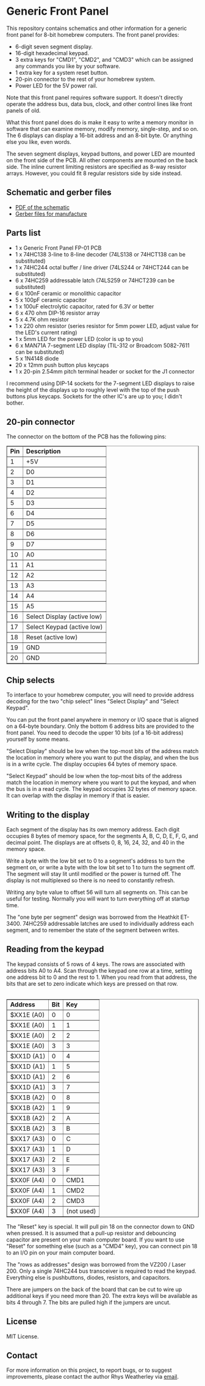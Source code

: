 Generic Front Panel
===================

This repository contains schematics and other information for a generic
front panel for 8-bit homebrew computers.  The front panel provides:

* 6-digit seven segment display.
* 16-digit hexadecimal keypad.
* 3 extra keys for "CMD1", "CMD2", and "CMD3" which can be assigned
  any commands you like by your software.
* 1 extra key for a system reset button.
* 20-pin connector to the rest of your homebrew system.
* Power LED for the 5V power rail.

Note that this front panel requires software support.  It doesn't directly
operate the address bus, data bus, clock, and other control lines like
front panels of old.

What this front panel does do is make it easy to write a memory monitor in
software that can examine memory, modify memory, single-step, and so on.
The 6 displays can display a 16-bit address and an 8-bit byte.  Or anything
else you like, even words.

The seven segment displays, keypad buttons, and power LED are mounted
on the front side of the PCB.  All other components are mounted on the
back side.  The inline current limiting resistors are specified as 8-way
resistor arrays.  However, you could fit 8 regular resistors side by side
instead.

## Schematic and gerber files

* [PDF of the schematic](schematics/Generic_Front_Panel/PDF/Generic_Front_Panel.pdf)
* [Gerber files for manufacture](schematics/Generic_Front_Panel/Gerbers)

## Parts list

* 1 x Generic Front Panel FP-01 PCB
* 1 x 74HC138 3-line to 8-line decoder (74LS138 or 74HCT138 can be substituted)
* 1 x 74HC244 octal buffer / line driver (74LS244 or 74HCT244 can be substituted)
* 6 x 74HC259 addressable latch (74LS259 or 74HCT239 can be substituted)
* 6 x 100nF ceramic or monolithic capacitor
* 5 x 100pF ceramic capacitor
* 1 x 100uF electrolytic capacitor, rated for 6.3V or better
* 6 x 470 ohm DIP-16 resistor array
* 5 x 4.7K ohm resistor
* 1 x 220 ohm resistor (series resistor for 5mm power LED, adjust value for the LED's current rating)
* 1 x 5mm LED for the power LED (color is up to you)
* 6 x MAN71A 7-segment LED display (TIL-312 or Broadcom 5082-7611 can be substituted)
* 5 x 1N4148 diode
* 20 x 12mm push button plus keycaps
* 1 x 20-pin 2.54mm pitch terminal header or socket for the J1 connector

I recommend using DIP-14 sockets for the 7-segment LED displays to
raise the height of the displays up to roughly level with the top of the
push buttons plus keycaps.  Sockets for the other IC's are up to you;
I didn't bother.

## 20-pin connector

The connector on the bottom of the PCB has the following pins:

<table border="1">
<tr><td><b>Pin</b></td><td><b>Description</b></td></tr>
<tr><td>1</td><td>+5V</td></tr>
<tr><td>2</td><td>D0</td></tr>
<tr><td>3</td><td>D1</td></tr>
<tr><td>4</td><td>D2</td></tr>
<tr><td>5</td><td>D3</td></tr>
<tr><td>6</td><td>D4</td></tr>
<tr><td>7</td><td>D5</td></tr>
<tr><td>8</td><td>D6</td></tr>
<tr><td>9</td><td>D7</td></tr>
<tr><td>10</td><td>A0</td></tr>
<tr><td>11</td><td>A1</td></tr>
<tr><td>12</td><td>A2</td></tr>
<tr><td>13</td><td>A3</td></tr>
<tr><td>14</td><td>A4</td></tr>
<tr><td>15</td><td>A5</td></tr>
<tr><td>16</td><td>Select Display (active low)</td></tr>
<tr><td>17</td><td>Select Keypad (active low)</td></tr>
<tr><td>18</td><td>Reset (active low)</td></tr>
<tr><td>19</td><td>GND</td></tr>
<tr><td>20</td><td>GND</td></tr>
<table>

## Chip selects

To interface to your homebrew computer, you will need to provide address
decoding for the two "chip select" lines "Select Display" and "Select Keypad".

You can put the front panel anywhere in memory or I/O space that is
aligned on a 64-byte boundary.  Only the bottom 6 address bits are
provided to the front panel.  You need to decode the upper 10 bits
(of a 16-bit address) yourself by some means.

"Select Display" should be low when the top-most bits of the address
match the location in memory where you want to put the display,
and when the bus is in a write cycle.  The display occupies 64 bytes
of memory space.

"Select Keypad" should be low when the top-most bits of the address
match the location in memory where you want to put the keypad,
and when the bus is in a read cycle.  The keypad occupies 32 bytes
of memory space.  It can overlap with the display in memory if that
is easier.

## Writing to the display

Each segment of the display has its own memory address.  Each digit
occupies 8 bytes of memory space, for the segments A, B, C, D, E, F, G,
and decimal point.  The displays are at offsets 0, 8, 16, 24, 32,
and 40 in the memory space.

Write a byte with the low bit set to 0 to a segment's address to turn
the segment on, or write a byte with the low bit set to 1 to turn the
segment off.  The segment will stay lit until modified or the power is
turned off.  The display is not multiplexed so there is no need to
constantly refresh.

Writing any byte value to offset 56 will turn all segments on.
This can be useful for testing.  Normally you will want to turn
everything off at startup time.

The "one byte per segment" design was borrowed from the Heathkit ET-3400.
74HC259 addressable latches are used to individually address each segment,
and to remember the state of the segment between writes.

## Reading from the keypad

The keypad consists of 5 rows of 4 keys.  The rows are associated with
address bits A0 to A4.  Scan through the keypad one row at a time,
setting one address bit to 0 and the rest to 1.  When you read from that
address, the bits that are set to zero indicate which keys are pressed
on that row.

<table border="1">
<tr><td><b>Address</b></td><td><b>Bit</b></td><td><b>Key</b></td></tr>
<tr><td>$XX1E (A0)</td><td>0</td><td>0</td></tr>
<tr><td>$XX1E (A0)</td><td>1</td><td>1</td></tr>
<tr><td>$XX1E (A0)</td><td>2</td><td>2</td></tr>
<tr><td>$XX1E (A0)</td><td>3</td><td>3</td></tr>
<tr><td>$XX1D (A1)</td><td>0</td><td>4</td></tr>
<tr><td>$XX1D (A1)</td><td>1</td><td>5</td></tr>
<tr><td>$XX1D (A1)</td><td>2</td><td>6</td></tr>
<tr><td>$XX1D (A1)</td><td>3</td><td>7</td></tr>
<tr><td>$XX1B (A2)</td><td>0</td><td>8</td></tr>
<tr><td>$XX1B (A2)</td><td>1</td><td>9</td></tr>
<tr><td>$XX1B (A2)</td><td>2</td><td>A</td></tr>
<tr><td>$XX1B (A2)</td><td>3</td><td>B</td></tr>
<tr><td>$XX17 (A3)</td><td>0</td><td>C</td></tr>
<tr><td>$XX17 (A3)</td><td>1</td><td>D</td></tr>
<tr><td>$XX17 (A3)</td><td>2</td><td>E</td></tr>
<tr><td>$XX17 (A3)</td><td>3</td><td>F</td></tr>
<tr><td>$XX0F (A4)</td><td>0</td><td>CMD1</td></tr>
<tr><td>$XX0F (A4)</td><td>1</td><td>CMD2</td></tr>
<tr><td>$XX0F (A4)</td><td>2</td><td>CMD3</td></tr>
<tr><td>$XX0F (A4)</td><td>3</td><td>(not used)</td></tr>
</table>

The "Reset" key is special.  It will pull pin 18 on the connector
down to GND when pressed.  It is assumed that a pull-up resistor and
debouncing capacitor are present on your main computer board.
If you want to use "Reset" for something else (such as a "CMD4" key),
you can connect pin 18 to an I/O pin on your main computer board.

The "rows as addresses" design was borrowed from the VZ200 / Laser 200.
Only a single 74HC244 bus transceiver is required to read the keypad.
Everything else is pushbuttons, diodes, resistors, and capacitors.

There are jumpers on the back of the board that can be cut to wire
up additional keys if you need more than 20.  The extra keys will
be available as bits 4 through 7.  The bits are pulled high if the
jumpers are uncut.

## License

MIT License.

## Contact

For more information on this project, to report bugs, or to suggest
improvements, please contact the author Rhys Weatherley via
[email](mailto:rhys.weatherley@gmail.com).
